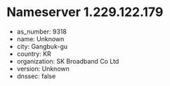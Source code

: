 # Nameserver 1.229.122.179

* as_number: 9318
* name: Unknown
* city: Gangbuk-gu
* country: KR
* organization: SK Broadband Co Ltd
* version: Unknown
* dnssec: false
